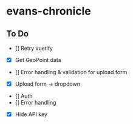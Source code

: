 # evans-chronicle

## To Do

- [] Retry vuetify
- [x] Get GeoPoint data
- [] Error handling & validation for upload form
- [x] Upload form -> dropdown
- [] Auth
- [] Error handling
- [x] Hide API key
